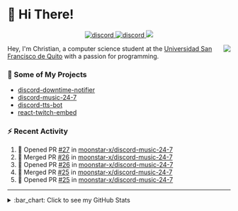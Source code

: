 # :wave: Hi There!

<p align="center">
  <a href="https://discord.gg/mhj3Zsv">
    <img alt="discord" src="https://img.shields.io/discord/730998659008823296.svg?label=&logo=discord&logoColor=ffffff&color=7389D8&labelColor=6A7EC2"/>
  </a>
  <a href="https://twitter.com/moonstar_x99">
    <img alt="discord" src="https://img.shields.io/twitter/follow/moonstar_x99?label=Follow%20Me%21&style=social"/>
  </a>
  <a href="https://badges.pufler.dev">
    <img src="https://badges.pufler.dev/visits/moonstar-x/moonstar-x?style=flat&logo=github">
  </a>
</p>

<img align="right" src="https://media.tenor.com/images/cb8fb20986aac7eef75c8ce6bc3997c0/tenor.gif" />

Hey, I'm Christian, a computer science student at the [Universidad San Francisco de Quito](http://www.usfq.edu.ec/Paginas/Inicio.aspx) with a passion for programming.

### :rocket: Some of My Projects

* [discord-downtime-notifier](https://github.com/moonstar-x/discord-downtime-notifier)
* [discord-music-24-7](https://github.com/moonstar-x/discord-music-24-7)
* [discord-tts-bot](https://github.com/moonstar-x/discord-tts-bot)
* [react-twitch-embed](https://github.com/moonstar-x/react-twitch-embed)

### :zap: Recent Activity

<!--START_SECTION:activity-->
1. 💪 Opened PR [#27](https://github.com/moonstar-x/discord-music-24-7/pull/27) in [moonstar-x/discord-music-24-7](https://github.com/moonstar-x/discord-music-24-7)
2. 🎉 Merged PR [#26](https://github.com/moonstar-x/discord-music-24-7/pull/26) in [moonstar-x/discord-music-24-7](https://github.com/moonstar-x/discord-music-24-7)
3. 💪 Opened PR [#26](https://github.com/moonstar-x/discord-music-24-7/pull/26) in [moonstar-x/discord-music-24-7](https://github.com/moonstar-x/discord-music-24-7)
4. 🎉 Merged PR [#25](https://github.com/moonstar-x/discord-music-24-7/pull/25) in [moonstar-x/discord-music-24-7](https://github.com/moonstar-x/discord-music-24-7)
5. 💪 Opened PR [#25](https://github.com/moonstar-x/discord-music-24-7/pull/25) in [moonstar-x/discord-music-24-7](https://github.com/moonstar-x/discord-music-24-7)
<!--END_SECTION:activity-->

---

<details>
  <summary>
    :bar_chart: Click to see my GitHub Stats
  </summary>
  <p align="center">
    <br>
    <img alt="GitHub Stats" src="https://github-readme-stats.vercel.app/api?username=moonstar-x&count_private=true&show_icons=true&theme=dracula" />
    <br>
    <img alt="GitHub Top Languages" src="https://github-readme-stats.vercel.app/api/top-langs/?username=moonstar-x&layout=compact&theme=dracula" />
  </p>
</details>
